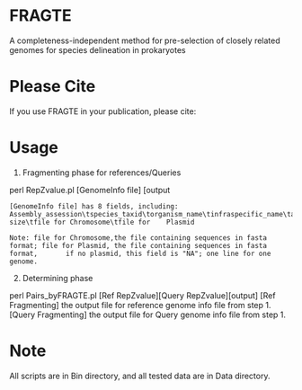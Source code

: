 # FRAGTE
A completeness-independent method for pre-selection of closely related genomes for species delineation in prokaryotes

# Please Cite
If you use FRAGTE in your publication, please cite: 

# Usage
1. Fragmenting phase for references/Queries
	
perl RepZvalue.pl [GenomeInfo file] [output
	
	[GenomeInfo file] has 8 fields, including:
	Assembly_assession\tspecies_taxid\torganism_name\tinfraspecific_name\tassembly_level\tChromosome size\tfile for Chromosome\tfile for 	Plasmid

	Note: file for Chromosome,the file containing sequences in fasta format; file for Plasmid, the file containing sequences in fasta format,       if no plasmid, this field is "NA"; one line for one genome.

2. Determining phase
	
perl Pairs_byFRAGTE.pl [Ref RepZvalue][Query RepZvalue][output]
	[Ref Fragmenting] the output file for reference genome info file from step 1.
	[Query Fragmenting] the output file for Query genome info file from step 1.

# Note
All scripts are in Bin directory, and all tested data are in Data directory.
